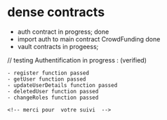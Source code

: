 # dense contracts
- auth contract in progress;  done
- import auth to main contract CrowdFunding  done
- vault contracts in progeess; 


// testing  Authentification in progress : (verified)

    - register function passed 
    - getUser function passed
    - updateUserDetails function passed
    - deletedUser function passed
    - changeRoles function passed

    <!-- merci pour  votre suivi  -->